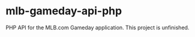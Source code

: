 mlb-gameday-api-php
===================

PHP API for the MLB.com Gameday application. This project is unfinished.
